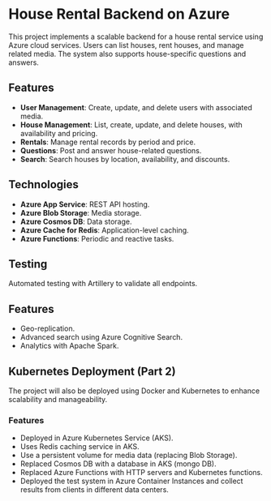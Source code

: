 # House Rental Backend on Azure

This project implements a scalable backend for a house rental service using Azure cloud services. Users can list houses, rent houses, and manage related media. The system also supports house-specific questions and answers.

## Features
- **User Management**: Create, update, and delete users with associated media.
- **House Management**: List, create, update, and delete houses, with availability and pricing.
- **Rentals**: Manage rental records by period and price.
- **Questions**: Post and answer house-related questions.
- **Search**: Search houses by location, availability, and discounts.

## Technologies
- **Azure App Service**: REST API hosting.
- **Azure Blob Storage**: Media storage.
- **Azure Cosmos DB**: Data storage.
- **Azure Cache for Redis**: Application-level caching.
- **Azure Functions**: Periodic and reactive tasks.

## Testing
Automated testing with Artillery to validate all endpoints.

## Features
- Geo-replication.
- Advanced search using Azure Cognitive Search.
- Analytics with Apache Spark.

## Kubernetes Deployment (Part 2)

The project will also be deployed using Docker and Kubernetes to enhance scalability and manageability.

### Features
  - Deployed in Azure Kubernetes Service (AKS).
  - Uses Redis caching service in AKS.
  - Use a persistent volume for media data (replacing Blob Storage).
  - Replaced Cosmos DB with a database in AKS (mongo DB).
  - Replaced Azure Functions with HTTP servers and Kubernetes functions.
  - Deployed the test system in Azure Container Instances and collect results from clients in different data centers.

